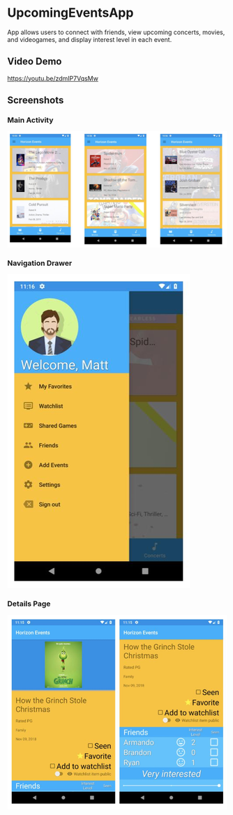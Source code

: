 # UpcomingEventsApp
App allows users to connect with friends, view upcoming concerts, movies, and videogames, and display interest level in each event.

## Video Demo
https://youtu.be/zdmIP7VqsMw

## Screenshots
### Main Activity
![](Horizon%20Events%20Screenshots/Main%20Pages.jpg)

### Navigation Drawer
![](Horizon%20Events%20Screenshots/Navigation%20Drawer.jpg)

### Details Page
![](Horizon%20Events%20Screenshots/Details%20Page.jpg)
